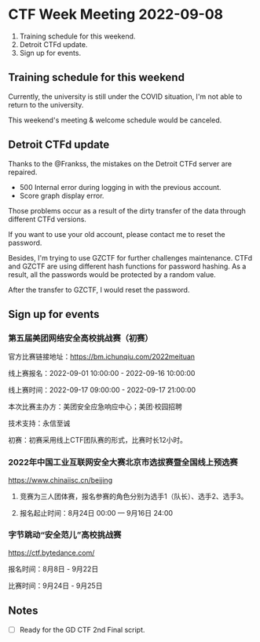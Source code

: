 # CTF Week Meeting 2022-09-08

1. Training schedule for this weekend.
1. Detroit CTFd update.
1. Sign up for events.

## Training schedule for this weekend

Currently, the university is still under the COVID situation, I'm not able to return to the university.

This weekend's meeting & welcome schedule would be canceled.

## Detroit CTFd update

Thanks to the @Frankss, the mistakes on the Detroit CTFd server are repaired.

* 500 Internal error during logging in with the previous account.
* Score graph display error.

Those problems occur as a result of the dirty transfer of the data through different CTFd versions.

If you want to use your old account, please contact me to reset the password.

Besides, I'm trying to use GZCTF for further challenges maintenance. CTFd and GZCTF are using different hash functions for password hashing. As a result, all the passwords would be protected by a random value.

After the transfer to GZCTF, I would reset the password.

## Sign up for events

### 第五届美团网络安全高校挑战赛（初赛）

官方比赛链接地址：https://bm.ichunqiu.com/2022meituan

线上赛报名：2022-09-01 10:00:00 - 2022-09-16 10:00:00

线上赛时间：2022-09-17 09:00:00 - 2022-09-17 21:00:00

本次比赛主办方：美团安全应急响应中心；美团·校园招聘

技术支持：永信至诚

初赛：初赛采用线上CTF团队赛的形式，比赛时长12小时。

### 2022年中国工业互联网安全大赛北京市选拔赛暨全国线上预选赛

https://www.chinaiisc.cn/beijing

1) 竞赛为三人团体赛，报名参赛的角色分别为选手1（队长）、选手2、选手3。

2) 报名起止时间：8月24日 00:00 — 9月16日 24:00


### 字节跳动“安全范儿”高校挑战赛

https://ctf.bytedance.com/

报名时间：8月8日 - 9月22日

比赛时间：9月24日 - 9月25日

## Notes

- [ ] Ready for the GD CTF 2nd Final script.

